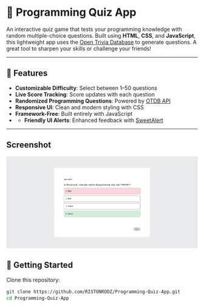 # 🧠 Programming Quiz App

An interactive quiz game that tests your programming knowledge with random multiple-choice questions. Built using **HTML**, **CSS**, and **JavaScript**, this lightweight app uses the [Open Trivia Database](https://opentdb.com/) to generate questions. A great tool to sharpen your skills or challenge your friends!

---

## 🌟 Features

- **Customizable Difficulty**: Select between 1–50 questions
- **Live Score Tracking**: Score updates with each question
- **Randomized Programming Questions**: Powered by [OTDB API](https://opentdb.com/api_config.php)
- **Responsive UI**: Clean and modern styling with CSS
- **Framework-Free**: Built entirely with JavaScript
- - **Friendly UI Alerts**: Enhanced feedback with [SweetAlert](https://sweetalert.js.org/)

---
## Screenshot
![App Screenshot](https://raw.githubusercontent.com/RISTONRODZ/Programming-Quiz-App/main/image.png)


## 🚀 Getting Started

Clone this repository:

```bash
git clone https://github.com/RISTONRODZ/Programming-Quiz-App.git
cd Programming-Quiz-App
